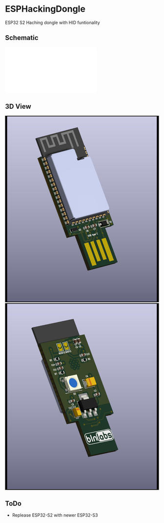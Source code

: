 # ESPHackingDongle
ESP32 S2 Haching dongle with HID funtionality 

## Schematic 

![](./assets/schematic.pdf)

## 3D View 

![alt text](./assets/ESPDongle1.jpg "Title")
![alt text](./assets/ESPDongle2.jpg "Title")

## ToDo

* Replease ESP32-S2 with newer ESP32-S3